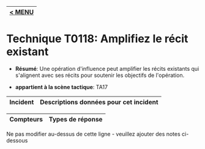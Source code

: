 |[< MENU](../../README.md)|
|---|
# Technique T0118: Amplifiez le récit existant

* **Résumé**: Une opération d'influence peut amplifier les récits existants qui s'alignent avec ses récits pour soutenir les objectifs de l'opération.

* **appartient à la scène tactique**: TA17


|Incident |Descriptions données pour cet incident |
|-------- |-------------------- |



|Compteurs |Types de réponse |
|-------- |-------------- |


Ne pas modifier au-dessus de cette ligne - veuillez ajouter des notes ci-dessous